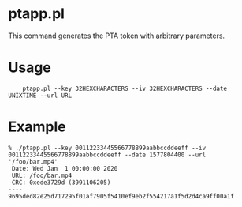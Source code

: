 
ptapp.pl
========

This command generates the PTA token with arbitrary parameters.

Usage
=====

```
    ptapp.pl --key 32HEXCHARACTERS --iv 32HEXCHARACTERS --date UNIXTIME --url URL
```

Example
=======

```
% ./ptapp.pl --key 00112233445566778899aabbccddeeff --iv 00112233445566778899aabbccddeeff --date 1577804400 --url '/foo/bar.mp4'
 Date: Wed Jan  1 00:00:00 2020
 URL: /foo/bar.mp4
 CRC: 0xede3729d (3991106205)
----
9695ded82e25d717295f01af7905f5410ef9eb2f554217a1f5d2d4ca9ff00a1f
```
